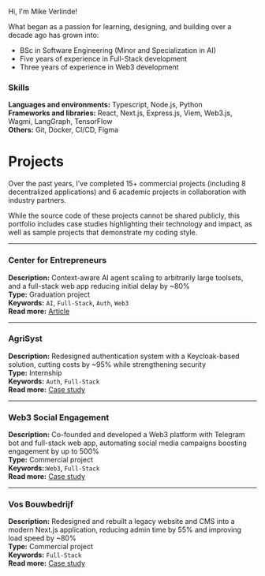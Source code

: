 Hi, I'm Mike Verlinde!

What began as a passion for learning, designing, and building over a decade ago has grown into:
- BSc in Software Engineering (Minor and Specialization in AI)
- Five years of experience in Full-Stack development
- Three years of experience in Web3 development

### Skills
**Languages and environments:** Typescript, Node.js, Python<br>
**Frameworks and libraries:** React, Next.js, Express.js, Viem, Web3.js, Wagmi, LangGraph, TensorFlow<br>
**Others:** Git, Docker, CI/CD, Figma

# Projects
Over the past years, I’ve completed 15+ commercial projects (including 8 decentralized applications) and 6 academic projects in collaboration with industry partners.  

While the source code of these projects cannot be shared publicly, this portfolio includes case studies highlighting their technology and impact, as well as sample projects that demonstrate my coding style.  

---

### Center for Entrepreneurs
**Description:** Context-aware AI agent scaling to arbitrarily large toolsets, and a full-stack web app reducing initial delay by ~80%<br>
**Type:** Graduation project<br>
**Keywords:** `AI`, `Full-Stack`, `Auth`, `Web3`<br>
**Read more:** [Article](./projects/center-for-entrepreneurs.md)

---

### AgriSyst
**Description:** Redesigned authentication system with a Keycloak-based solution, cutting costs by ~95% while strengthening security<br>
**Type:** Internship<br>
**Keywords:** `Auth`, `Full-Stack`<br>
**Read more:** [Case study](./projects/agrisyst.md)

---

### Web3 Social Engagement
**Description:** Co-founded and developed a Web3 platform with Telegram bot and full-stack web app, automating social media campaigns boosting engagement by up to 500%<br>
**Type:** Commercial project<br>
**Keywords:**:`Web3`, `Full-Stack`<br>
**Read more:** [Case study](./projects//web3-social-engagement.md) 

---

### Vos Bouwbedrijf
**Description:** Redesigned and rebuilt a legacy website and CMS into a modern Next.js application, reducing admin time by 55% and improving load speed by ~80%<br>
**Type:** Commercial project<br>
**Keywords:** `Full-Stack`<br>
**Read more:** [Case study](./projects/vos-bouwbedrijf.md)